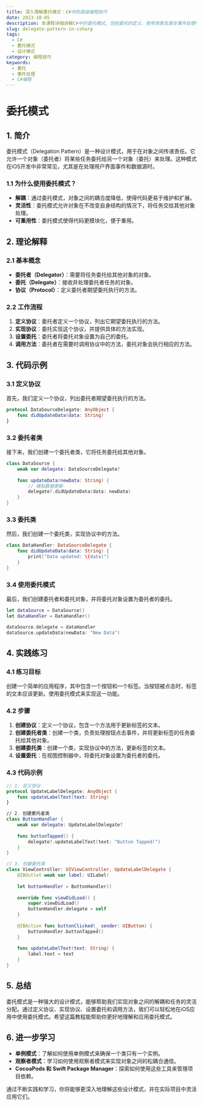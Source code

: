 ```yaml
---
title: 深入理解委托模式：C#中的高级编程技巧
date: 2023-10-05
description: 本课程详细讲解C#中的委托模式，包括委托的定义、使用场景及其在事件处理中的应用，帮助你掌握这一高级编程技巧。
slug: delegate-pattern-in-csharp
tags:
  - C#
  - 委托模式
  - 设计模式
category: 编程技巧
keywords:
  - 委托
  - 事件处理
  - C#编程
---
```


# 委托模式

## 1. 简介

委托模式（Delegation Pattern）是一种设计模式，用于在对象之间传递责任。它允许一个对象（委托者）将某些任务委托给另一个对象（委托）来处理。这种模式在iOS开发中非常常见，尤其是在处理用户界面事件和数据源时。

### 1.1 为什么使用委托模式？

- **解耦**：通过委托模式，对象之间的耦合度降低，使得代码更易于维护和扩展。
- **灵活性**：委托模式允许对象在不改变自身结构的情况下，将任务交给其他对象处理。
- **可重用性**：委托模式使得代码更模块化，便于重用。

## 2. 理论解释

### 2.1 基本概念

- **委托者（Delegator）**：需要将任务委托给其他对象的对象。
- **委托（Delegate）**：接收并处理委托者任务的对象。
- **协议（Protocol）**：定义委托者期望委托执行的方法。

### 2.2 工作流程

1. **定义协议**：委托者定义一个协议，列出它期望委托执行的方法。
2. **实现协议**：委托实现这个协议，并提供具体的方法实现。
3. **设置委托**：委托者将委托对象设置为自己的委托。
4. **调用方法**：委托者在需要时调用协议中的方法，委托对象会执行相应的方法。

## 3. 代码示例

### 3.1 定义协议

首先，我们定义一个协议，列出委托者期望委托执行的方法。

```swift
protocol DataSourceDelegate: AnyObject {
    func didUpdateData(data: String)
}
```

### 3.2 委托者类

接下来，我们创建一个委托者类，它将任务委托给其他对象。

```swift
class DataSource {
    weak var delegate: DataSourceDelegate?
    
    func updateData(newData: String) {
        // 模拟数据更新
        delegate?.didUpdateData(data: newData)
    }
}
```

### 3.3 委托类

然后，我们创建一个委托类，实现协议中的方法。

```swift
class DataHandler: DataSourceDelegate {
    func didUpdateData(data: String) {
        print("Data updated: \(data)")
    }
}
```

### 3.4 使用委托模式

最后，我们创建委托者和委托对象，并将委托对象设置为委托者的委托。

```swift
let dataSource = DataSource()
let dataHandler = DataHandler()

dataSource.delegate = dataHandler
dataSource.updateData(newData: "New Data")
```

## 4. 实践练习

### 4.1 练习目标

创建一个简单的应用程序，其中包含一个按钮和一个标签。当按钮被点击时，标签的文本应该更新。使用委托模式来实现这一功能。

### 4.2 步骤

1. **创建协议**：定义一个协议，包含一个方法用于更新标签的文本。
2. **创建委托者类**：创建一个类，负责处理按钮点击事件，并将更新标签的任务委托给其他对象。
3. **创建委托类**：创建一个类，实现协议中的方法，更新标签的文本。
4. **设置委托**：在视图控制器中，将委托对象设置为委托者的委托。

### 4.3 代码示例

```swift
// 1. 定义协议
protocol UpdateLabelDelegate: AnyObject {
    func updateLabelText(text: String)
}

// 2. 创建委托者类
class ButtonHandler {
    weak var delegate: UpdateLabelDelegate?
    
    func buttonTapped() {
        delegate?.updateLabelText(text: "Button Tapped!")
    }
}

// 3. 创建委托类
class ViewController: UIViewController, UpdateLabelDelegate {
    @IBOutlet weak var label: UILabel!
    
    let buttonHandler = ButtonHandler()
    
    override func viewDidLoad() {
        super.viewDidLoad()
        buttonHandler.delegate = self
    }
    
    @IBAction func buttonClicked(_ sender: UIButton) {
        buttonHandler.buttonTapped()
    }
    
    func updateLabelText(text: String) {
        label.text = text
    }
}
```

## 5. 总结

委托模式是一种强大的设计模式，能够帮助我们实现对象之间的解耦和任务的灵活分配。通过定义协议、实现协议、设置委托和调用方法，我们可以轻松地在iOS应用中使用委托模式。希望这篇教程能帮助你更好地理解和应用委托模式。

## 6. 进一步学习

- **单例模式**：了解如何使用单例模式来确保一个类只有一个实例。
- **观察者模式**：学习如何使用观察者模式来实现对象之间的松耦合通信。
- **CocoaPods 和 Swift Package Manager**：探索如何使用这些工具来管理项目依赖。

通过不断实践和学习，你将能够更深入地理解这些设计模式，并在实际项目中灵活应用它们。